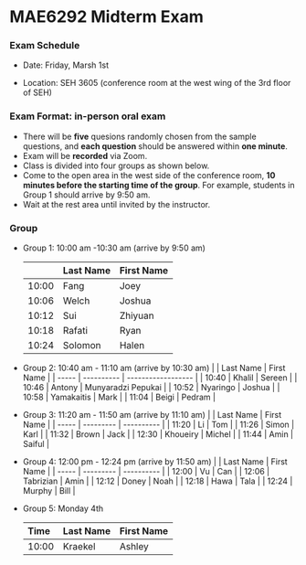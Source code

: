 # MAE6292 Midterm Exam

### Exam Schedule

 * Date:   Friday, Marsh 1st

 * Location: SEH 3605 (conference room at the west wing of the 3rd floor of SEH)

### Exam Format: in-person oral exam

   * There will be **five** quesions randomly chosen from the sample questions, and **each question** should be answered within **one minute**.
   * Exam will be **recorded** via Zoom.
   * Class is divided into four groups as shown below. 
   * Come to the open area in the west side of the conference room, **10 minutes before the starting time of the group**. For example, students in Group 1 should arrive by 9:50 am.
   * Wait at the rest area until invited by the instructor.

### Group 

* Group 1: 10:00 am -10:30 am (arrive by 9:50 am)

  |       | Last Name | First Name |
  | ----- | --------- | ---------- |
  | 10:00 | Fang      | Joey       |
  | 10:06 | Welch     | Joshua     |
  | 10:12 | Sui       | Zhiyuan    |
  | 10:18 | Rafati    | Ryan       |
  | 10:24 | Solomon   | Halen      |

* Group 2: 10:40 am - 11:10 am (arrive by 10:30 am) 
  |       | Last Name  | First Name         |
  | ----- | ---------- | ------------------ |
  | 10:40 | Khalil     | Sereen             |
  | 10:46 | Antony     | Munyaradzi Pepukai |
  | 10:52 | Nyaringo   | Joshua             |
  | 10:58 | Yamakaitis | Mark               |
  | 11:04 | Beigi      | Pedram             |

 * Group 3: 11:20 am - 11:50 am (arrive by 11:10 am)
  |       | Last Name | First Name |
  | ----- | --------- | ---------- |
  | 11:20 | Li        | Tom        |
  | 11:26 | Simon     | Karl       |
  | 11:32 | Brown     | Jack       |
  | 12:30 | Khoueiry  | Michel     |
  | 11:44 | Amin      | Saiful     |

 * Group 4: 12:00 pm - 12:24 pm (arrive by 11:50 am)
  |       | Last Name | First Name |
  | ----- | --------- | ---------- |
  | 12:00 | Vu        | Can        |
  | 12:06 | Tabrizian | Amin       |
  | 12:12 | Doney     | Noah       |
  | 12:18 | Hawa      | Tala       |
  | 12:24 | Murphy    | Bill       |

* Group 5: Monday 4th

  | Time  | Last Name | First Name     | 
  |:----- |:----------|:---------------|
  | 10:00 | Kraekel   | Ashley         |

